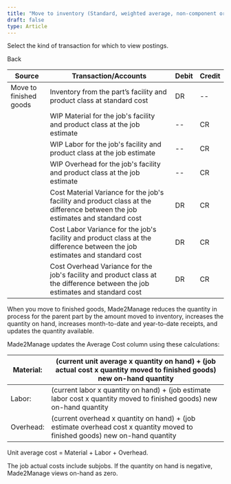 ```yaml
---
title: "Move to inventory (Standard, weighted average, non-component or Inventory transactions)"
draft: false
type: Article
---
```


Select the kind of transaction for which to view postings. 

Back

| Source                 | Transaction/Accounts                                                                                                          | Debit | Credit |
|------------------------|-------------------------------------------------------------------------------------------------------------------------------|-------|--------|
| Move to finished goods | Inventory from the part’s facility and product class at standard cost                                                         | DR    | --     |
|                        | WIP Material for the job's facility and product class at the job estimate                                                     | --    | CR     |
|                        | WIP Labor for the job's facility and product class at the job estimate                                                        | --    | CR     |
|                        | WIP Overhead for the job's facility and product class at the job estimate                                                     | --    | CR     |
|                        | Cost Material Variance for the job's facility and product class at the difference between the job estimates and standard cost | DR    | CR     |
|                        | Cost Labor Variance for the job's facility and product class at the difference between the job estimates and standard cost    | DR    | CR     |
|                        | Cost Overhead Variance for the job's facility and product class at the difference between the job estimates and standard cost | DR    | CR     |

When you move to finished goods, Made2Manage reduces the quantity in process for the parent part by the amount moved to inventory, increases the quantity on hand, increases month-to-date and year-to-date receipts, and updates the quantity available.

Made2Manage updates the Average Cost column using these calculations:

| Material:  | (current unit average x quantity on hand) + (job actual cost x quantity moved to finished goods) new on-hand quantity         |
|------------|-------------------------------------------------------------------------------------------------------------------------------|
| Labor:     | (current labor x quantity on hand) + (job estimate labor cost x quantity moved to finished goods) new on-hand quantity        |
| Overhead:  | (current overhead x quantity on hand) + (job estimate overhead cost x quantity moved to finished goods)  new on-hand quantity |

Unit average cost = Material + Labor + Overhead.

The job actual costs include subjobs. If the quantity on hand is negative, Made2Manage views on-hand as zero.